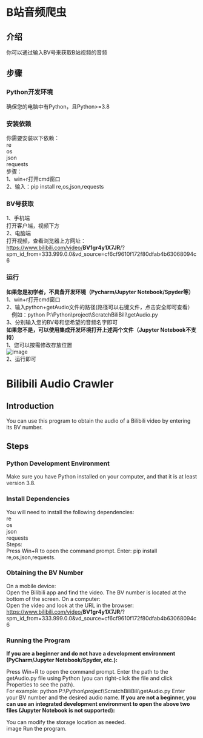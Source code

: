 # B站音频爬虫
## 介绍
你可以通过输入BV号来获取B站视频的音频
## 步骤
### Python开发环境
确保您的电脑中有Python，且Python>=3.8
### 安装依赖
你需要安装以下依赖：<br />
re<br />
os<br />
json<br />
requests<br />
步骤：<br />
1、win+r打开cmd窗口<br />
2、输入：pip install re,os,json,requests
### BV号获取
1、手机端 <br />
打开客户端，视频下方 <br />
2、电脑端 <br />
打开视频，查看浏览器上方网址：
https://www.bilibili.com/video/<strong>BV1gr4y1X7JR</strong>/?spm_id_from=333.999.0.0&vd_source=cf6cf9610f172f80dfab4b63068094c6
### 运行
<strong>如果您是初学者，不具备开发环境（Pycharm/Jupyter Notebook/Spyder等）</strong><br />
1、win+r打开cmd窗口<br />
2、输入python+getAudio文件的路径(路径可以右键文件，点击安全即可查看）<br />
&emsp;例如：python P:\Python\project\ScratchBiliBili\getAudio.py<br />
3、分别输入您的BV号和您希望的音频名字即可<br />
<strong>如果您不是，可以使用集成开发环境打开上述两个文件（Jupyter Notebook不支持）</strong><br />
1、您可以按需修改存放位置<br />
![image](https://github.com/LePanda026/BiliBili-Video-Scratcher/assets/106538913/60404ea9-7bad-46a4-9426-0024bf95be8d) <br />
2、运行即可


# Bilibili Audio Crawler
## Introduction
You can use this program to obtain the audio of a Bilibili video by entering its BV number.

## Steps
### Python Development Environment
Make sure you have Python installed on your computer, and that it is at least version 3.8.

### Install Dependencies
You will need to install the following dependencies:<br />
re<br />
os<br />
json<br />
requests<br />
Steps:<br />
Press Win+R to open the command prompt.
Enter: pip install re,os,json,requests.

### Obtaining the BV Number
On a mobile device:<br />
Open the Bilibili app and find the video. The BV number is located at the bottom of the screen.
On a computer:<br />
Open the video and look at the URL in the browser:<br />
https://www.bilibili.com/video/<strong>BV1gr4y1X7JR</strong>/?spm_id_from=333.999.0.0&vd_source=cf6cf9610f172f80dfab4b63068094c6
### Running the Program
<strong>If you are a beginner and do not have a development environment (PyCharm/Jupyter Notebook/Spyder, etc.):</strong><br />

Press Win+R to open the command prompt.
Enter the path to the getAudio.py file using Python (you can right-click the file and click Properties to see the path).<br />
For example: python P:\Python\project\ScratchBiliBili\getAudio.py
Enter your BV number and the desired audio name.
<strong>If you are not a beginner, you can use an integrated development environment to open the above two files (Jupyter Notebook is not supported):</strong><br />

You can modify the storage location as needed.<br />
image
Run the program.
